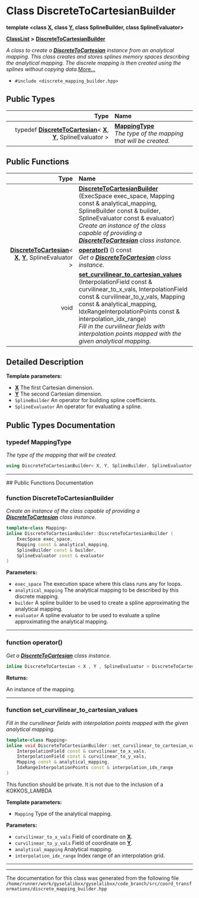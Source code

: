 

# Class DiscreteToCartesianBuilder

**template &lt;class [**X**](structX.md), class [**Y**](structY.md), class SplineBuilder, class SplineEvaluator&gt;**



[**ClassList**](annotated.md) **>** [**DiscreteToCartesianBuilder**](classDiscreteToCartesianBuilder.md)



_A class to create a_ [_**DiscreteToCartesian**_](classDiscreteToCartesian.md) _instance from an analytical mapping. This class creates and stores splines memory spaces describing the analytical mapping. The discrete mapping is then created using the splines without copying data._[More...](#detailed-description)

* `#include <discrete_mapping_builder.hpp>`

















## Public Types

| Type | Name |
| ---: | :--- |
| typedef [**DiscreteToCartesian**](classDiscreteToCartesian.md)&lt; [**X**](structX.md), [**Y**](structY.md), SplineEvaluator &gt; | [**MappingType**](#typedef-mappingtype)  <br>_The type of the mapping that will be created._  |




















## Public Functions

| Type | Name |
| ---: | :--- |
|   | [**DiscreteToCartesianBuilder**](#function-discretetocartesianbuilder) (ExecSpace exec\_space, Mapping const & analytical\_mapping, SplineBuilder const & builder, SplineEvaluator const & evaluator) <br>_Create an instance of the class capable of providing a_ [_**DiscreteToCartesian**_](classDiscreteToCartesian.md) _class instance._ |
|  [**DiscreteToCartesian**](classDiscreteToCartesian.md)&lt; [**X**](structX.md), [**Y**](structY.md), SplineEvaluator &gt; | [**operator()**](#function-operator) () const<br>_Get a_ [_**DiscreteToCartesian**_](classDiscreteToCartesian.md) _class instance._ |
|  void | [**set\_curvilinear\_to\_cartesian\_values**](#function-set_curvilinear_to_cartesian_values) (InterpolationField const & curvilinear\_to\_x\_vals, InterpolationField const & curvilinear\_to\_y\_vals, Mapping const & analytical\_mapping, IdxRangeInterpolationPoints const & interpolation\_idx\_range) <br>_Fill in the curvilinear fields with interpolation points mapped with the given analytical mapping._  |




























## Detailed Description




**Template parameters:**


* [**X**](structX.md) The first Cartesian dimension. 
* [**Y**](structY.md) The second Cartesian dimension. 
* `SplineBuilder` An operator for building spline coefficients. 
* `SplineEvaluator` An operator for evaluating a spline. 




    
## Public Types Documentation




### typedef MappingType 

_The type of the mapping that will be created._ 
```C++
using DiscreteToCartesianBuilder< X, Y, SplineBuilder, SplineEvaluator >::MappingType =  DiscreteToCartesian<X, Y, SplineEvaluator>;
```




<hr>
## Public Functions Documentation




### function DiscreteToCartesianBuilder 

_Create an instance of the class capable of providing a_ [_**DiscreteToCartesian**_](classDiscreteToCartesian.md) _class instance._
```C++
template<class Mapping>
inline DiscreteToCartesianBuilder::DiscreteToCartesianBuilder (
    ExecSpace exec_space,
    Mapping const & analytical_mapping,
    SplineBuilder const & builder,
    SplineEvaluator const & evaluator
) 
```





**Parameters:**


* `exec_space` The execution space where this class runs any for loops. 
* `analytical_mapping` The analytical mapping to be described by this discrete mapping. 
* `builder` A spline builder to be used to create a spline approximating the analytical mapping. 
* `evaluator` A spline evaluator to be used to evaluate a spline approximating the analytical mapping. 




        

<hr>



### function operator() 

_Get a_ [_**DiscreteToCartesian**_](classDiscreteToCartesian.md) _class instance._
```C++
inline DiscreteToCartesian < X , Y , SplineEvaluator > DiscreteToCartesianBuilder::operator() () const
```





**Returns:**

An instance of the mapping. 





        

<hr>



### function set\_curvilinear\_to\_cartesian\_values 

_Fill in the curvilinear fields with interpolation points mapped with the given analytical mapping._ 
```C++
template<class Mapping>
inline void DiscreteToCartesianBuilder::set_curvilinear_to_cartesian_values (
    InterpolationField const & curvilinear_to_x_vals,
    InterpolationField const & curvilinear_to_y_vals,
    Mapping const & analytical_mapping,
    IdxRangeInterpolationPoints const & interpolation_idx_range
) 
```



This function should be private. It is not due to the inclusion of a KOKKOS\_LAMBDA




**Template parameters:**


* `Mapping` Type of the analytical mapping. 



**Parameters:**


* `curvilinear_to_x_vals` Field of coordinate on [**X**](structX.md). 
* `curvilinear_to_y_vals` Field of coordinate on [**Y**](structY.md). 
* `analytical_mapping` Analytical mapping. 
* `interpolation_idx_range` Index range of an interpolation grid. 




        

<hr>

------------------------------
The documentation for this class was generated from the following file `/home/runner/work/gyselalibxx/gyselalibxx/code_branch/src/coord_transformations/discrete_mapping_builder.hpp`

